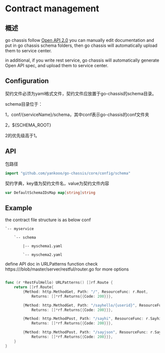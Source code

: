 # Contract management
## 概述
go chassis follow [Open API 2.0](https://github.com/OAI/OpenAPI-Specification/blob/master/versions/2.0.md)
you can manually edit documentation and put in go chassis schema folders, 
then go chassis will automatically upload them to service center.

in additional, if you write rest service, go chassis will automatically generate Open API spec, 
and upload them to service center.

## Configuration

契约文件必须为yaml格式文件，契约文件应放置于go-chassis的schema目录。

schema目录位于：

1，conf/{serviceName}/schema，其中conf表示go-chassis的conf文件夹

2，${SCHEMA\_ROOT}

2的优先级高于1。

## API

包路径

```go
import "github.com/yankooo/go-chassis/core/config/schema"
```

契约字典，key值为契约文件名，value为契约文件内容

```go
var DefaultSchemaIDsMap map[string]string
```



## Example
the contract file structure is as below
    conf
    
    `-- myservice
    
        `-- schema
	
            |-- myschema1.yaml
	    
            `-- myschema2.yaml


define API doc in URLPatterns function 
check https:///blob/master/server/restful/router.go for more options

```go

func (r *RestFulHello) URLPatterns() []rf.Route {
	return []rf.Route{
		{Method: http.MethodGet, Path: "/", ResourceFunc: r.Root,
			Returns: []*rf.Returns{{Code: 200}}},

		{Method: http.MethodGet, Path: "/sayhello/{userid}", ResourceFunc: r.Sayhello,
			Returns: []*rf.Returns{{Code: 200}}},

		{Method: http.MethodPost, Path: "/sayhi", ResourceFunc: r.Sayhi,
			Returns: []*rf.Returns{{Code: 200}}},

		{Method: http.MethodPost, Path: "/sayjson", ResourceFunc: r.SayJSON,
			Returns: []*rf.Returns{{Code: 200}}},
	}
}
```
